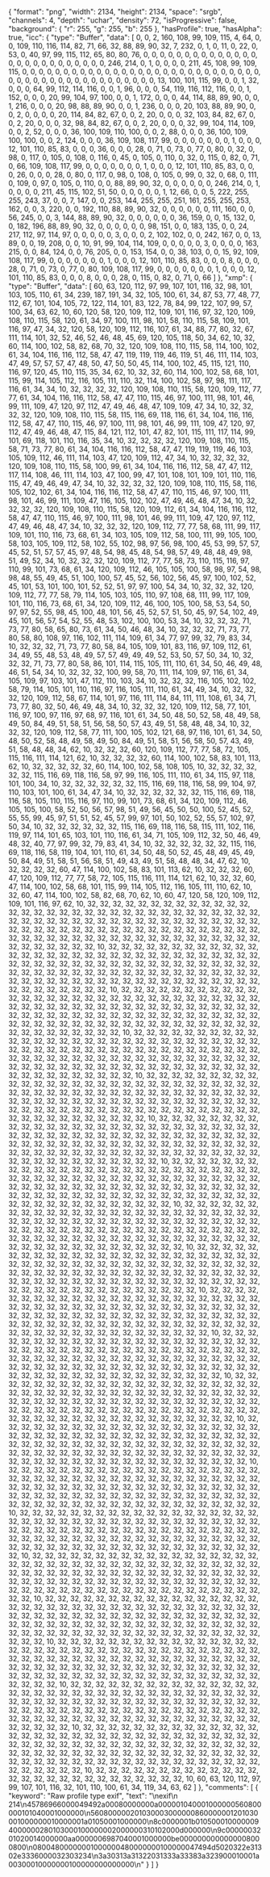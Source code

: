 {
  "format": "png",
  "width": 2134,
  "height": 2134,
  "space": "srgb",
  "channels": 4,
  "depth": "uchar",
  "density": 72,
  "isProgressive": false,
  "background": {
    "r": 255,
    "g": 255,
    "b": 255
  },
  "hasProfile": true,
  "hasAlpha": true,
  "icc": {
    "type": "Buffer",
    "data": [
      0,
      0,
      2,
      160,
      108,
      99,
      109,
      115,
      4,
      64,
      0,
      0,
      109,
      110,
      116,
      114,
      82,
      71,
      66,
      32,
      88,
      89,
      90,
      32,
      7,
      232,
      0,
      1,
      0,
      11,
      0,
      22,
      0,
      53,
      0,
      40,
      97,
      99,
      115,
      112,
      65,
      80,
      80,
      76,
      0,
      0,
      0,
      0,
      0,
      0,
      0,
      0,
      0,
      0,
      0,
      0,
      0,
      0,
      0,
      0,
      0,
      0,
      0,
      0,
      0,
      0,
      0,
      0,
      0,
      0,
      246,
      214,
      0,
      1,
      0,
      0,
      0,
      0,
      211,
      45,
      108,
      99,
      109,
      115,
      0,
      0,
      0,
      0,
      0,
      0,
      0,
      0,
      0,
      0,
      0,
      0,
      0,
      0,
      0,
      0,
      0,
      0,
      0,
      0,
      0,
      0,
      0,
      0,
      0,
      0,
      0,
      0,
      0,
      0,
      0,
      0,
      0,
      0,
      0,
      0,
      0,
      0,
      0,
      0,
      0,
      0,
      0,
      0,
      0,
      0,
      0,
      13,
      100,
      101,
      115,
      99,
      0,
      0,
      1,
      32,
      0,
      0,
      0,
      64,
      99,
      112,
      114,
      116,
      0,
      0,
      1,
      96,
      0,
      0,
      0,
      54,
      119,
      116,
      112,
      116,
      0,
      0,
      1,
      152,
      0,
      0,
      0,
      20,
      99,
      104,
      97,
      100,
      0,
      0,
      1,
      172,
      0,
      0,
      0,
      44,
      114,
      88,
      89,
      90,
      0,
      0,
      1,
      216,
      0,
      0,
      0,
      20,
      98,
      88,
      89,
      90,
      0,
      0,
      1,
      236,
      0,
      0,
      0,
      20,
      103,
      88,
      89,
      90,
      0,
      0,
      2,
      0,
      0,
      0,
      0,
      20,
      114,
      84,
      82,
      67,
      0,
      0,
      2,
      20,
      0,
      0,
      0,
      32,
      103,
      84,
      82,
      67,
      0,
      0,
      2,
      20,
      0,
      0,
      0,
      32,
      98,
      84,
      82,
      67,
      0,
      0,
      2,
      20,
      0,
      0,
      0,
      32,
      99,
      104,
      114,
      109,
      0,
      0,
      2,
      52,
      0,
      0,
      0,
      36,
      100,
      109,
      110,
      100,
      0,
      0,
      2,
      88,
      0,
      0,
      0,
      36,
      100,
      109,
      100,
      100,
      0,
      0,
      2,
      124,
      0,
      0,
      0,
      36,
      109,
      108,
      117,
      99,
      0,
      0,
      0,
      0,
      0,
      0,
      0,
      1,
      0,
      0,
      0,
      12,
      101,
      110,
      85,
      83,
      0,
      0,
      0,
      36,
      0,
      0,
      0,
      28,
      0,
      71,
      0,
      73,
      0,
      77,
      0,
      80,
      0,
      32,
      0,
      98,
      0,
      117,
      0,
      105,
      0,
      108,
      0,
      116,
      0,
      45,
      0,
      105,
      0,
      110,
      0,
      32,
      0,
      115,
      0,
      82,
      0,
      71,
      0,
      66,
      109,
      108,
      117,
      99,
      0,
      0,
      0,
      0,
      0,
      0,
      0,
      1,
      0,
      0,
      0,
      12,
      101,
      110,
      85,
      83,
      0,
      0,
      0,
      26,
      0,
      0,
      0,
      28,
      0,
      80,
      0,
      117,
      0,
      98,
      0,
      108,
      0,
      105,
      0,
      99,
      0,
      32,
      0,
      68,
      0,
      111,
      0,
      109,
      0,
      97,
      0,
      105,
      0,
      110,
      0,
      0,
      88,
      89,
      90,
      32,
      0,
      0,
      0,
      0,
      0,
      0,
      246,
      214,
      0,
      1,
      0,
      0,
      0,
      0,
      211,
      45,
      115,
      102,
      51,
      50,
      0,
      0,
      0,
      0,
      0,
      1,
      12,
      66,
      0,
      0,
      5,
      222,
      255,
      255,
      243,
      37,
      0,
      0,
      7,
      147,
      0,
      0,
      253,
      144,
      255,
      255,
      251,
      161,
      255,
      255,
      253,
      162,
      0,
      0,
      3,
      220,
      0,
      0,
      192,
      110,
      88,
      89,
      90,
      32,
      0,
      0,
      0,
      0,
      0,
      0,
      111,
      160,
      0,
      0,
      56,
      245,
      0,
      0,
      3,
      144,
      88,
      89,
      90,
      32,
      0,
      0,
      0,
      0,
      0,
      0,
      36,
      159,
      0,
      0,
      15,
      132,
      0,
      0,
      182,
      196,
      88,
      89,
      90,
      32,
      0,
      0,
      0,
      0,
      0,
      0,
      98,
      151,
      0,
      0,
      183,
      135,
      0,
      0,
      24,
      217,
      112,
      97,
      114,
      97,
      0,
      0,
      0,
      0,
      0,
      3,
      0,
      0,
      0,
      2,
      102,
      102,
      0,
      0,
      242,
      167,
      0,
      0,
      13,
      89,
      0,
      0,
      19,
      208,
      0,
      0,
      10,
      91,
      99,
      104,
      114,
      109,
      0,
      0,
      0,
      0,
      0,
      3,
      0,
      0,
      0,
      0,
      163,
      215,
      0,
      0,
      84,
      124,
      0,
      0,
      76,
      205,
      0,
      0,
      153,
      154,
      0,
      0,
      38,
      103,
      0,
      0,
      15,
      92,
      109,
      108,
      117,
      99,
      0,
      0,
      0,
      0,
      0,
      0,
      0,
      1,
      0,
      0,
      0,
      12,
      101,
      110,
      85,
      83,
      0,
      0,
      0,
      8,
      0,
      0,
      0,
      28,
      0,
      71,
      0,
      73,
      0,
      77,
      0,
      80,
      109,
      108,
      117,
      99,
      0,
      0,
      0,
      0,
      0,
      0,
      0,
      1,
      0,
      0,
      0,
      12,
      101,
      110,
      85,
      83,
      0,
      0,
      0,
      8,
      0,
      0,
      0,
      28,
      0,
      115,
      0,
      82,
      0,
      71,
      0,
      66
    ]
  },
  "xmp": {
    "type": "Buffer",
    "data": [
      60,
      63,
      120,
      112,
      97,
      99,
      107,
      101,
      116,
      32,
      98,
      101,
      103,
      105,
      110,
      61,
      34,
      239,
      187,
      191,
      34,
      32,
      105,
      100,
      61,
      34,
      87,
      53,
      77,
      48,
      77,
      112,
      67,
      101,
      104,
      105,
      72,
      122,
      114,
      101,
      83,
      122,
      78,
      84,
      99,
      122,
      107,
      99,
      57,
      100,
      34,
      63,
      62,
      10,
      60,
      120,
      58,
      120,
      109,
      112,
      109,
      101,
      116,
      97,
      32,
      120,
      109,
      108,
      110,
      115,
      58,
      120,
      61,
      34,
      97,
      100,
      111,
      98,
      101,
      58,
      110,
      115,
      58,
      109,
      101,
      116,
      97,
      47,
      34,
      32,
      120,
      58,
      120,
      109,
      112,
      116,
      107,
      61,
      34,
      88,
      77,
      80,
      32,
      67,
      111,
      114,
      101,
      32,
      52,
      46,
      52,
      46,
      48,
      45,
      69,
      120,
      105,
      118,
      50,
      34,
      62,
      10,
      32,
      60,
      114,
      100,
      102,
      58,
      82,
      68,
      70,
      32,
      120,
      109,
      108,
      110,
      115,
      58,
      114,
      100,
      102,
      61,
      34,
      104,
      116,
      116,
      112,
      58,
      47,
      47,
      119,
      119,
      119,
      46,
      119,
      51,
      46,
      111,
      114,
      103,
      47,
      49,
      57,
      57,
      57,
      47,
      48,
      50,
      47,
      50,
      50,
      45,
      114,
      100,
      102,
      45,
      115,
      121,
      110,
      116,
      97,
      120,
      45,
      110,
      115,
      35,
      34,
      62,
      10,
      32,
      32,
      60,
      114,
      100,
      102,
      58,
      68,
      101,
      115,
      99,
      114,
      105,
      112,
      116,
      105,
      111,
      110,
      32,
      114,
      100,
      102,
      58,
      97,
      98,
      111,
      117,
      116,
      61,
      34,
      34,
      10,
      32,
      32,
      32,
      32,
      120,
      109,
      108,
      110,
      115,
      58,
      120,
      109,
      112,
      77,
      77,
      61,
      34,
      104,
      116,
      116,
      112,
      58,
      47,
      47,
      110,
      115,
      46,
      97,
      100,
      111,
      98,
      101,
      46,
      99,
      111,
      109,
      47,
      120,
      97,
      112,
      47,
      49,
      46,
      48,
      47,
      109,
      109,
      47,
      34,
      10,
      32,
      32,
      32,
      32,
      120,
      109,
      108,
      110,
      115,
      58,
      115,
      116,
      69,
      118,
      116,
      61,
      34,
      104,
      116,
      116,
      112,
      58,
      47,
      47,
      110,
      115,
      46,
      97,
      100,
      111,
      98,
      101,
      46,
      99,
      111,
      109,
      47,
      120,
      97,
      112,
      47,
      49,
      46,
      48,
      47,
      115,
      84,
      121,
      112,
      101,
      47,
      82,
      101,
      115,
      111,
      117,
      114,
      99,
      101,
      69,
      118,
      101,
      110,
      116,
      35,
      34,
      10,
      32,
      32,
      32,
      32,
      120,
      109,
      108,
      110,
      115,
      58,
      71,
      73,
      77,
      80,
      61,
      34,
      104,
      116,
      116,
      112,
      58,
      47,
      47,
      119,
      119,
      119,
      46,
      103,
      105,
      109,
      112,
      46,
      111,
      114,
      103,
      47,
      120,
      109,
      112,
      47,
      34,
      10,
      32,
      32,
      32,
      32,
      120,
      109,
      108,
      110,
      115,
      58,
      100,
      99,
      61,
      34,
      104,
      116,
      116,
      112,
      58,
      47,
      47,
      112,
      117,
      114,
      108,
      46,
      111,
      114,
      103,
      47,
      100,
      99,
      47,
      101,
      108,
      101,
      109,
      101,
      110,
      116,
      115,
      47,
      49,
      46,
      49,
      47,
      34,
      10,
      32,
      32,
      32,
      32,
      120,
      109,
      108,
      110,
      115,
      58,
      116,
      105,
      102,
      102,
      61,
      34,
      104,
      116,
      116,
      112,
      58,
      47,
      47,
      110,
      115,
      46,
      97,
      100,
      111,
      98,
      101,
      46,
      99,
      111,
      109,
      47,
      116,
      105,
      102,
      102,
      47,
      49,
      46,
      48,
      47,
      34,
      10,
      32,
      32,
      32,
      32,
      120,
      109,
      108,
      110,
      115,
      58,
      120,
      109,
      112,
      61,
      34,
      104,
      116,
      116,
      112,
      58,
      47,
      47,
      110,
      115,
      46,
      97,
      100,
      111,
      98,
      101,
      46,
      99,
      111,
      109,
      47,
      120,
      97,
      112,
      47,
      49,
      46,
      48,
      47,
      34,
      10,
      32,
      32,
      32,
      120,
      109,
      112,
      77,
      77,
      58,
      68,
      111,
      99,
      117,
      109,
      101,
      110,
      116,
      73,
      68,
      61,
      34,
      103,
      105,
      109,
      112,
      58,
      100,
      111,
      99,
      105,
      100,
      58,
      103,
      105,
      109,
      112,
      58,
      102,
      55,
      102,
      98,
      97,
      56,
      98,
      100,
      45,
      53,
      99,
      57,
      57,
      45,
      52,
      51,
      57,
      57,
      45,
      97,
      48,
      54,
      98,
      45,
      48,
      54,
      98,
      57,
      49,
      48,
      48,
      49,
      98,
      51,
      49,
      52,
      34,
      10,
      32,
      32,
      32,
      120,
      109,
      112,
      77,
      77,
      58,
      73,
      110,
      115,
      116,
      97,
      110,
      99,
      101,
      73,
      68,
      61,
      34,
      120,
      109,
      112,
      46,
      105,
      105,
      100,
      58,
      98,
      97,
      54,
      98,
      98,
      48,
      55,
      49,
      45,
      51,
      100,
      100,
      57,
      45,
      52,
      56,
      102,
      56,
      45,
      97,
      100,
      102,
      52,
      45,
      101,
      53,
      101,
      100,
      101,
      52,
      52,
      51,
      97,
      97,
      100,
      54,
      34,
      10,
      32,
      32,
      32,
      120,
      109,
      112,
      77,
      77,
      58,
      79,
      114,
      105,
      103,
      105,
      110,
      97,
      108,
      68,
      111,
      99,
      117,
      109,
      101,
      110,
      116,
      73,
      68,
      61,
      34,
      120,
      109,
      112,
      46,
      100,
      105,
      100,
      58,
      53,
      54,
      50,
      97,
      97,
      52,
      55,
      98,
      45,
      100,
      48,
      101,
      56,
      45,
      52,
      57,
      51,
      50,
      45,
      97,
      54,
      102,
      49,
      45,
      101,
      56,
      57,
      54,
      52,
      55,
      48,
      53,
      102,
      100,
      100,
      53,
      34,
      10,
      32,
      32,
      32,
      71,
      73,
      77,
      80,
      58,
      65,
      80,
      73,
      61,
      34,
      50,
      46,
      48,
      34,
      10,
      32,
      32,
      32,
      71,
      73,
      77,
      80,
      58,
      80,
      108,
      97,
      116,
      102,
      111,
      114,
      109,
      61,
      34,
      77,
      97,
      99,
      32,
      79,
      83,
      34,
      10,
      32,
      32,
      32,
      71,
      73,
      77,
      80,
      58,
      84,
      105,
      109,
      101,
      83,
      116,
      97,
      109,
      112,
      61,
      34,
      49,
      55,
      48,
      53,
      48,
      49,
      57,
      57,
      49,
      49,
      49,
      52,
      53,
      50,
      57,
      50,
      34,
      10,
      32,
      32,
      32,
      71,
      73,
      77,
      80,
      58,
      86,
      101,
      114,
      115,
      105,
      111,
      110,
      61,
      34,
      50,
      46,
      49,
      48,
      46,
      51,
      54,
      34,
      10,
      32,
      32,
      32,
      100,
      99,
      58,
      70,
      111,
      114,
      109,
      97,
      116,
      61,
      34,
      105,
      109,
      97,
      103,
      101,
      47,
      112,
      110,
      103,
      34,
      10,
      32,
      32,
      32,
      116,
      105,
      102,
      102,
      58,
      79,
      114,
      105,
      101,
      110,
      116,
      97,
      116,
      105,
      111,
      110,
      61,
      34,
      49,
      34,
      10,
      32,
      32,
      32,
      120,
      109,
      112,
      58,
      67,
      114,
      101,
      97,
      116,
      111,
      114,
      84,
      111,
      111,
      108,
      61,
      34,
      71,
      73,
      77,
      80,
      32,
      50,
      46,
      49,
      48,
      34,
      10,
      32,
      32,
      32,
      120,
      109,
      112,
      58,
      77,
      101,
      116,
      97,
      100,
      97,
      116,
      97,
      68,
      97,
      116,
      101,
      61,
      34,
      50,
      48,
      50,
      52,
      58,
      48,
      49,
      58,
      49,
      50,
      84,
      49,
      51,
      58,
      51,
      56,
      58,
      50,
      57,
      43,
      49,
      51,
      58,
      48,
      48,
      34,
      10,
      32,
      32,
      32,
      120,
      109,
      112,
      58,
      77,
      111,
      100,
      105,
      102,
      121,
      68,
      97,
      116,
      101,
      61,
      34,
      50,
      48,
      50,
      52,
      58,
      48,
      49,
      58,
      49,
      50,
      84,
      49,
      51,
      58,
      51,
      56,
      58,
      50,
      57,
      43,
      49,
      51,
      58,
      48,
      48,
      34,
      62,
      10,
      32,
      32,
      32,
      60,
      120,
      109,
      112,
      77,
      77,
      58,
      72,
      105,
      115,
      116,
      111,
      114,
      121,
      62,
      10,
      32,
      32,
      32,
      32,
      60,
      114,
      100,
      102,
      58,
      83,
      101,
      113,
      62,
      10,
      32,
      32,
      32,
      32,
      32,
      60,
      114,
      100,
      102,
      58,
      108,
      105,
      10,
      32,
      32,
      32,
      32,
      32,
      32,
      115,
      116,
      69,
      118,
      116,
      58,
      97,
      99,
      116,
      105,
      111,
      110,
      61,
      34,
      115,
      97,
      118,
      101,
      100,
      34,
      10,
      32,
      32,
      32,
      32,
      32,
      32,
      115,
      116,
      69,
      118,
      116,
      58,
      99,
      104,
      97,
      110,
      103,
      101,
      100,
      61,
      34,
      47,
      34,
      10,
      32,
      32,
      32,
      32,
      32,
      32,
      115,
      116,
      69,
      118,
      116,
      58,
      105,
      110,
      115,
      116,
      97,
      110,
      99,
      101,
      73,
      68,
      61,
      34,
      120,
      109,
      112,
      46,
      105,
      105,
      100,
      58,
      52,
      50,
      56,
      57,
      98,
      51,
      49,
      56,
      45,
      50,
      50,
      100,
      52,
      45,
      52,
      55,
      55,
      99,
      45,
      97,
      51,
      51,
      52,
      45,
      57,
      99,
      97,
      101,
      50,
      102,
      52,
      55,
      57,
      102,
      97,
      50,
      34,
      10,
      32,
      32,
      32,
      32,
      32,
      32,
      115,
      116,
      69,
      118,
      116,
      58,
      115,
      111,
      102,
      116,
      119,
      97,
      114,
      101,
      65,
      103,
      101,
      110,
      116,
      61,
      34,
      71,
      105,
      109,
      112,
      32,
      50,
      46,
      49,
      48,
      32,
      40,
      77,
      97,
      99,
      32,
      79,
      83,
      41,
      34,
      10,
      32,
      32,
      32,
      32,
      32,
      32,
      115,
      116,
      69,
      118,
      116,
      58,
      119,
      104,
      101,
      110,
      61,
      34,
      50,
      48,
      50,
      52,
      45,
      48,
      49,
      45,
      49,
      50,
      84,
      49,
      51,
      58,
      51,
      56,
      58,
      51,
      49,
      43,
      49,
      51,
      58,
      48,
      48,
      34,
      47,
      62,
      10,
      32,
      32,
      32,
      32,
      60,
      47,
      114,
      100,
      102,
      58,
      83,
      101,
      113,
      62,
      10,
      32,
      32,
      32,
      60,
      47,
      120,
      109,
      112,
      77,
      77,
      58,
      72,
      105,
      115,
      116,
      111,
      114,
      121,
      62,
      10,
      32,
      32,
      60,
      47,
      114,
      100,
      102,
      58,
      68,
      101,
      115,
      99,
      114,
      105,
      112,
      116,
      105,
      111,
      110,
      62,
      10,
      32,
      60,
      47,
      114,
      100,
      102,
      58,
      82,
      68,
      70,
      62,
      10,
      60,
      47,
      120,
      58,
      120,
      109,
      112,
      109,
      101,
      116,
      97,
      62,
      10,
      32,
      32,
      32,
      32,
      32,
      32,
      32,
      32,
      32,
      32,
      32,
      32,
      32,
      32,
      32,
      32,
      32,
      32,
      32,
      32,
      32,
      32,
      32,
      32,
      32,
      32,
      32,
      32,
      32,
      32,
      32,
      32,
      32,
      32,
      32,
      32,
      32,
      32,
      32,
      32,
      32,
      32,
      32,
      32,
      32,
      32,
      32,
      32,
      32,
      32,
      32,
      32,
      32,
      32,
      32,
      32,
      32,
      32,
      32,
      32,
      32,
      32,
      32,
      32,
      32,
      32,
      32,
      32,
      32,
      32,
      32,
      32,
      32,
      32,
      32,
      32,
      32,
      32,
      32,
      32,
      32,
      32,
      32,
      32,
      32,
      32,
      32,
      32,
      32,
      32,
      32,
      32,
      32,
      32,
      32,
      32,
      32,
      32,
      32,
      32,
      10,
      32,
      32,
      32,
      32,
      32,
      32,
      32,
      32,
      32,
      32,
      32,
      32,
      32,
      32,
      32,
      32,
      32,
      32,
      32,
      32,
      32,
      32,
      32,
      32,
      32,
      32,
      32,
      32,
      32,
      32,
      32,
      32,
      32,
      32,
      32,
      32,
      32,
      32,
      32,
      32,
      32,
      32,
      32,
      32,
      32,
      32,
      32,
      32,
      32,
      32,
      32,
      32,
      32,
      32,
      32,
      32,
      32,
      32,
      32,
      32,
      32,
      32,
      32,
      32,
      32,
      32,
      32,
      32,
      32,
      32,
      32,
      32,
      32,
      32,
      32,
      32,
      32,
      32,
      32,
      32,
      32,
      32,
      32,
      32,
      32,
      32,
      32,
      32,
      32,
      32,
      32,
      32,
      32,
      32,
      32,
      32,
      32,
      32,
      32,
      32,
      10,
      32,
      32,
      32,
      32,
      32,
      32,
      32,
      32,
      32,
      32,
      32,
      32,
      32,
      32,
      32,
      32,
      32,
      32,
      32,
      32,
      32,
      32,
      32,
      32,
      32,
      32,
      32,
      32,
      32,
      32,
      32,
      32,
      32,
      32,
      32,
      32,
      32,
      32,
      32,
      32,
      32,
      32,
      32,
      32,
      32,
      32,
      32,
      32,
      32,
      32,
      32,
      32,
      32,
      32,
      32,
      32,
      32,
      32,
      32,
      32,
      32,
      32,
      32,
      32,
      32,
      32,
      32,
      32,
      32,
      32,
      32,
      32,
      32,
      32,
      32,
      32,
      32,
      32,
      32,
      32,
      32,
      32,
      32,
      32,
      32,
      32,
      32,
      32,
      32,
      32,
      32,
      32,
      32,
      32,
      32,
      32,
      32,
      32,
      32,
      32,
      10,
      32,
      32,
      32,
      32,
      32,
      32,
      32,
      32,
      32,
      32,
      32,
      32,
      32,
      32,
      32,
      32,
      32,
      32,
      32,
      32,
      32,
      32,
      32,
      32,
      32,
      32,
      32,
      32,
      32,
      32,
      32,
      32,
      32,
      32,
      32,
      32,
      32,
      32,
      32,
      32,
      32,
      32,
      32,
      32,
      32,
      32,
      32,
      32,
      32,
      32,
      32,
      32,
      32,
      32,
      32,
      32,
      32,
      32,
      32,
      32,
      32,
      32,
      32,
      32,
      32,
      32,
      32,
      32,
      32,
      32,
      32,
      32,
      32,
      32,
      32,
      32,
      32,
      32,
      32,
      32,
      32,
      32,
      32,
      32,
      32,
      32,
      32,
      32,
      32,
      32,
      32,
      32,
      32,
      32,
      32,
      32,
      32,
      32,
      32,
      32,
      10,
      32,
      32,
      32,
      32,
      32,
      32,
      32,
      32,
      32,
      32,
      32,
      32,
      32,
      32,
      32,
      32,
      32,
      32,
      32,
      32,
      32,
      32,
      32,
      32,
      32,
      32,
      32,
      32,
      32,
      32,
      32,
      32,
      32,
      32,
      32,
      32,
      32,
      32,
      32,
      32,
      32,
      32,
      32,
      32,
      32,
      32,
      32,
      32,
      32,
      32,
      32,
      32,
      32,
      32,
      32,
      32,
      32,
      32,
      32,
      32,
      32,
      32,
      32,
      32,
      32,
      32,
      32,
      32,
      32,
      32,
      32,
      32,
      32,
      32,
      32,
      32,
      32,
      32,
      32,
      32,
      32,
      32,
      32,
      32,
      32,
      32,
      32,
      32,
      32,
      32,
      32,
      32,
      32,
      32,
      32,
      32,
      32,
      32,
      32,
      32,
      10,
      32,
      32,
      32,
      32,
      32,
      32,
      32,
      32,
      32,
      32,
      32,
      32,
      32,
      32,
      32,
      32,
      32,
      32,
      32,
      32,
      32,
      32,
      32,
      32,
      32,
      32,
      32,
      32,
      32,
      32,
      32,
      32,
      32,
      32,
      32,
      32,
      32,
      32,
      32,
      32,
      32,
      32,
      32,
      32,
      32,
      32,
      32,
      32,
      32,
      32,
      32,
      32,
      32,
      32,
      32,
      32,
      32,
      32,
      32,
      32,
      32,
      32,
      32,
      32,
      32,
      32,
      32,
      32,
      32,
      32,
      32,
      32,
      32,
      32,
      32,
      32,
      32,
      32,
      32,
      32,
      32,
      32,
      32,
      32,
      32,
      32,
      32,
      32,
      32,
      32,
      32,
      32,
      32,
      32,
      32,
      32,
      32,
      32,
      32,
      32,
      10,
      32,
      32,
      32,
      32,
      32,
      32,
      32,
      32,
      32,
      32,
      32,
      32,
      32,
      32,
      32,
      32,
      32,
      32,
      32,
      32,
      32,
      32,
      32,
      32,
      32,
      32,
      32,
      32,
      32,
      32,
      32,
      32,
      32,
      32,
      32,
      32,
      32,
      32,
      32,
      32,
      32,
      32,
      32,
      32,
      32,
      32,
      32,
      32,
      32,
      32,
      32,
      32,
      32,
      32,
      32,
      32,
      32,
      32,
      32,
      32,
      32,
      32,
      32,
      32,
      32,
      32,
      32,
      32,
      32,
      32,
      32,
      32,
      32,
      32,
      32,
      32,
      32,
      32,
      32,
      32,
      32,
      32,
      32,
      32,
      32,
      32,
      32,
      32,
      32,
      32,
      32,
      32,
      32,
      32,
      32,
      32,
      32,
      32,
      32,
      32,
      10,
      32,
      32,
      32,
      32,
      32,
      32,
      32,
      32,
      32,
      32,
      32,
      32,
      32,
      32,
      32,
      32,
      32,
      32,
      32,
      32,
      32,
      32,
      32,
      32,
      32,
      32,
      32,
      32,
      32,
      32,
      32,
      32,
      32,
      32,
      32,
      32,
      32,
      32,
      32,
      32,
      32,
      32,
      32,
      32,
      32,
      32,
      32,
      32,
      32,
      32,
      32,
      32,
      32,
      32,
      32,
      32,
      32,
      32,
      32,
      32,
      32,
      32,
      32,
      32,
      32,
      32,
      32,
      32,
      32,
      32,
      32,
      32,
      32,
      32,
      32,
      32,
      32,
      32,
      32,
      32,
      32,
      32,
      32,
      32,
      32,
      32,
      32,
      32,
      32,
      32,
      32,
      32,
      32,
      32,
      32,
      32,
      32,
      32,
      32,
      32,
      10,
      32,
      32,
      32,
      32,
      32,
      32,
      32,
      32,
      32,
      32,
      32,
      32,
      32,
      32,
      32,
      32,
      32,
      32,
      32,
      32,
      32,
      32,
      32,
      32,
      32,
      32,
      32,
      32,
      32,
      32,
      32,
      32,
      32,
      32,
      32,
      32,
      32,
      32,
      32,
      32,
      32,
      32,
      32,
      32,
      32,
      32,
      32,
      32,
      32,
      32,
      32,
      32,
      32,
      32,
      32,
      32,
      32,
      32,
      32,
      32,
      32,
      32,
      32,
      32,
      32,
      32,
      32,
      32,
      32,
      32,
      32,
      32,
      32,
      32,
      32,
      32,
      32,
      32,
      32,
      32,
      32,
      32,
      32,
      32,
      32,
      32,
      32,
      32,
      32,
      32,
      32,
      32,
      32,
      32,
      32,
      32,
      32,
      32,
      32,
      32,
      10,
      32,
      32,
      32,
      32,
      32,
      32,
      32,
      32,
      32,
      32,
      32,
      32,
      32,
      32,
      32,
      32,
      32,
      32,
      32,
      32,
      32,
      32,
      32,
      32,
      32,
      32,
      32,
      32,
      32,
      32,
      32,
      32,
      32,
      32,
      32,
      32,
      32,
      32,
      32,
      32,
      32,
      32,
      32,
      32,
      32,
      32,
      32,
      32,
      32,
      32,
      32,
      32,
      32,
      32,
      32,
      32,
      32,
      32,
      32,
      32,
      32,
      32,
      32,
      32,
      32,
      32,
      32,
      32,
      32,
      32,
      32,
      32,
      32,
      32,
      32,
      32,
      32,
      32,
      32,
      32,
      32,
      32,
      32,
      32,
      32,
      32,
      32,
      32,
      32,
      32,
      32,
      32,
      32,
      32,
      32,
      32,
      32,
      32,
      32,
      32,
      10,
      32,
      32,
      32,
      32,
      32,
      32,
      32,
      32,
      32,
      32,
      32,
      32,
      32,
      32,
      32,
      32,
      32,
      32,
      32,
      32,
      32,
      32,
      32,
      32,
      32,
      32,
      32,
      32,
      32,
      32,
      32,
      32,
      32,
      32,
      32,
      32,
      32,
      32,
      32,
      32,
      32,
      32,
      32,
      32,
      32,
      32,
      32,
      32,
      32,
      32,
      32,
      32,
      32,
      32,
      32,
      32,
      32,
      32,
      32,
      32,
      32,
      32,
      32,
      32,
      32,
      32,
      32,
      32,
      32,
      32,
      32,
      32,
      32,
      32,
      32,
      32,
      32,
      32,
      32,
      32,
      32,
      32,
      32,
      32,
      32,
      32,
      32,
      32,
      32,
      32,
      32,
      32,
      32,
      32,
      32,
      32,
      32,
      32,
      32,
      32,
      10,
      32,
      32,
      32,
      32,
      32,
      32,
      32,
      32,
      32,
      32,
      32,
      32,
      32,
      32,
      32,
      32,
      32,
      32,
      32,
      32,
      32,
      32,
      32,
      32,
      32,
      32,
      32,
      32,
      32,
      32,
      32,
      32,
      32,
      32,
      32,
      32,
      32,
      32,
      32,
      32,
      32,
      32,
      32,
      32,
      32,
      32,
      32,
      32,
      32,
      32,
      32,
      32,
      32,
      32,
      32,
      32,
      32,
      32,
      32,
      32,
      32,
      32,
      32,
      32,
      32,
      32,
      32,
      32,
      32,
      32,
      32,
      32,
      32,
      32,
      32,
      32,
      32,
      32,
      32,
      32,
      32,
      32,
      32,
      32,
      32,
      32,
      32,
      32,
      32,
      32,
      32,
      32,
      32,
      32,
      32,
      32,
      32,
      32,
      32,
      32,
      10,
      32,
      32,
      32,
      32,
      32,
      32,
      32,
      32,
      32,
      32,
      32,
      32,
      32,
      32,
      32,
      32,
      32,
      32,
      32,
      32,
      32,
      32,
      32,
      32,
      32,
      32,
      32,
      32,
      32,
      32,
      32,
      32,
      32,
      32,
      32,
      32,
      32,
      32,
      32,
      32,
      32,
      32,
      32,
      32,
      32,
      32,
      32,
      32,
      32,
      32,
      32,
      32,
      32,
      32,
      32,
      32,
      32,
      32,
      32,
      32,
      32,
      32,
      32,
      32,
      32,
      32,
      32,
      32,
      32,
      32,
      32,
      32,
      32,
      32,
      32,
      32,
      32,
      32,
      32,
      32,
      32,
      32,
      32,
      32,
      32,
      32,
      32,
      32,
      32,
      32,
      32,
      32,
      32,
      32,
      32,
      32,
      32,
      32,
      32,
      32,
      10,
      32,
      32,
      32,
      32,
      32,
      32,
      32,
      32,
      32,
      32,
      32,
      32,
      32,
      32,
      32,
      32,
      32,
      32,
      32,
      32,
      32,
      32,
      32,
      32,
      32,
      32,
      32,
      32,
      32,
      32,
      32,
      32,
      32,
      32,
      32,
      32,
      32,
      32,
      32,
      32,
      32,
      32,
      32,
      32,
      32,
      32,
      32,
      32,
      32,
      32,
      32,
      32,
      32,
      32,
      32,
      32,
      32,
      32,
      32,
      32,
      32,
      32,
      32,
      32,
      32,
      32,
      32,
      32,
      32,
      32,
      32,
      32,
      32,
      32,
      32,
      32,
      32,
      32,
      32,
      32,
      32,
      32,
      32,
      32,
      32,
      32,
      32,
      32,
      32,
      32,
      32,
      32,
      32,
      32,
      32,
      32,
      32,
      32,
      32,
      32,
      10,
      32,
      32,
      32,
      32,
      32,
      32,
      32,
      32,
      32,
      32,
      32,
      32,
      32,
      32,
      32,
      32,
      32,
      32,
      32,
      32,
      32,
      32,
      32,
      32,
      32,
      32,
      32,
      32,
      32,
      32,
      32,
      32,
      32,
      32,
      32,
      32,
      32,
      32,
      32,
      32,
      32,
      32,
      32,
      32,
      32,
      32,
      32,
      32,
      32,
      32,
      32,
      32,
      32,
      32,
      32,
      32,
      32,
      32,
      32,
      32,
      32,
      32,
      32,
      32,
      32,
      32,
      32,
      32,
      32,
      32,
      32,
      32,
      32,
      32,
      32,
      32,
      32,
      32,
      32,
      32,
      32,
      32,
      32,
      32,
      32,
      32,
      32,
      32,
      32,
      32,
      32,
      32,
      32,
      32,
      32,
      32,
      32,
      32,
      32,
      32,
      10,
      32,
      32,
      32,
      32,
      32,
      32,
      32,
      32,
      32,
      32,
      32,
      32,
      32,
      32,
      32,
      32,
      32,
      32,
      32,
      32,
      32,
      32,
      32,
      32,
      32,
      32,
      32,
      32,
      32,
      32,
      32,
      32,
      32,
      32,
      32,
      32,
      32,
      32,
      32,
      32,
      32,
      32,
      32,
      32,
      32,
      32,
      32,
      32,
      32,
      32,
      32,
      32,
      32,
      32,
      32,
      32,
      32,
      32,
      32,
      32,
      32,
      32,
      32,
      32,
      32,
      32,
      32,
      32,
      32,
      32,
      32,
      32,
      32,
      32,
      32,
      32,
      32,
      32,
      32,
      32,
      32,
      32,
      32,
      32,
      32,
      32,
      32,
      32,
      32,
      32,
      32,
      32,
      32,
      32,
      32,
      32,
      32,
      32,
      32,
      32,
      10,
      32,
      32,
      32,
      32,
      32,
      32,
      32,
      32,
      32,
      32,
      32,
      32,
      32,
      32,
      32,
      32,
      32,
      32,
      32,
      32,
      32,
      32,
      32,
      32,
      32,
      32,
      32,
      32,
      32,
      32,
      32,
      32,
      32,
      32,
      32,
      32,
      32,
      32,
      32,
      32,
      32,
      32,
      32,
      32,
      32,
      32,
      32,
      32,
      32,
      32,
      32,
      32,
      32,
      32,
      32,
      32,
      32,
      32,
      32,
      32,
      32,
      32,
      32,
      32,
      32,
      32,
      32,
      32,
      32,
      32,
      32,
      32,
      32,
      32,
      32,
      32,
      32,
      32,
      32,
      32,
      32,
      32,
      32,
      32,
      32,
      32,
      32,
      32,
      32,
      32,
      32,
      32,
      32,
      32,
      32,
      32,
      32,
      32,
      32,
      32,
      10,
      32,
      32,
      32,
      32,
      32,
      32,
      32,
      32,
      32,
      32,
      32,
      32,
      32,
      32,
      32,
      32,
      32,
      32,
      32,
      32,
      32,
      32,
      32,
      32,
      32,
      32,
      32,
      32,
      32,
      32,
      32,
      32,
      32,
      32,
      32,
      32,
      32,
      32,
      32,
      32,
      32,
      32,
      32,
      32,
      32,
      32,
      32,
      32,
      32,
      32,
      32,
      32,
      32,
      32,
      32,
      32,
      32,
      32,
      32,
      32,
      32,
      32,
      32,
      32,
      32,
      32,
      32,
      32,
      32,
      32,
      32,
      32,
      32,
      32,
      32,
      32,
      32,
      32,
      32,
      32,
      32,
      32,
      32,
      32,
      32,
      32,
      32,
      32,
      32,
      32,
      32,
      32,
      32,
      32,
      32,
      32,
      32,
      32,
      32,
      32,
      10,
      32,
      32,
      32,
      32,
      32,
      32,
      32,
      32,
      32,
      32,
      32,
      32,
      32,
      32,
      32,
      32,
      32,
      32,
      32,
      32,
      32,
      32,
      32,
      32,
      32,
      32,
      32,
      32,
      32,
      32,
      32,
      32,
      32,
      32,
      32,
      32,
      32,
      32,
      32,
      32,
      32,
      32,
      32,
      32,
      32,
      32,
      32,
      32,
      32,
      32,
      32,
      32,
      32,
      32,
      32,
      32,
      32,
      32,
      32,
      32,
      32,
      32,
      32,
      32,
      32,
      32,
      32,
      32,
      32,
      32,
      32,
      32,
      32,
      32,
      32,
      32,
      32,
      32,
      32,
      32,
      32,
      32,
      32,
      32,
      32,
      32,
      32,
      32,
      32,
      32,
      32,
      32,
      32,
      32,
      32,
      32,
      32,
      32,
      32,
      32,
      10,
      32,
      32,
      32,
      32,
      32,
      32,
      32,
      32,
      32,
      32,
      32,
      32,
      32,
      32,
      32,
      32,
      32,
      32,
      32,
      32,
      32,
      32,
      32,
      32,
      32,
      32,
      32,
      32,
      32,
      32,
      32,
      32,
      32,
      32,
      32,
      32,
      32,
      32,
      32,
      32,
      32,
      32,
      32,
      32,
      32,
      32,
      32,
      32,
      32,
      32,
      32,
      32,
      32,
      32,
      32,
      32,
      32,
      32,
      32,
      32,
      32,
      32,
      32,
      32,
      32,
      32,
      32,
      32,
      32,
      32,
      32,
      32,
      32,
      32,
      32,
      32,
      32,
      32,
      32,
      32,
      32,
      32,
      32,
      32,
      32,
      32,
      32,
      32,
      32,
      32,
      32,
      32,
      32,
      32,
      32,
      32,
      32,
      32,
      32,
      32,
      10,
      32,
      32,
      32,
      32,
      32,
      32,
      32,
      32,
      32,
      32,
      32,
      32,
      32,
      32,
      32,
      32,
      32,
      32,
      32,
      32,
      32,
      32,
      32,
      32,
      32,
      32,
      32,
      10,
      60,
      63,
      120,
      112,
      97,
      99,
      107,
      101,
      116,
      32,
      101,
      110,
      100,
      61,
      34,
      119,
      34,
      63,
      62
    ]
  },
  "comments": [
    {
      "keyword": "Raw profile type exif",
      "text": "\nexif\n     214\n45786966000049492a00080000000a000001040001000000560800000101040001000000\n560800000201030003000000860000001201030001000000010000001a01050001000000\n8c0000001b0105000100000094000000280103000100000002000000310102000d000000\n9c0000003201020014000000aa0000006987040001000000be0000000000000008000800\n08004800000001000000480000000100000047494d5020322e31302e3336000032303234\n3a30313a31322031333a33383a323900010001a00300010000000100000000000000\n"
    }
  ]
}